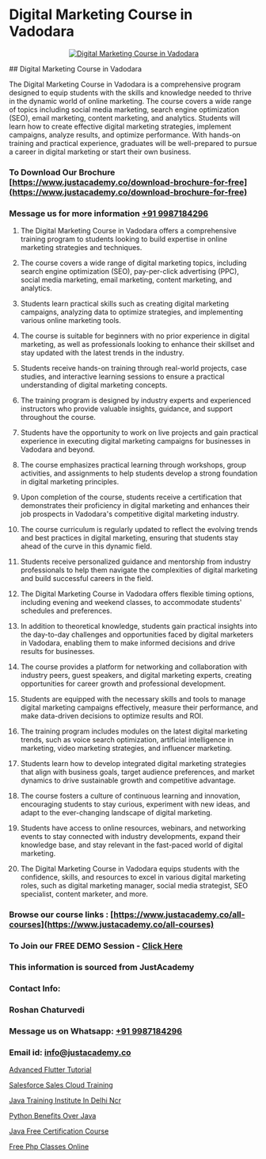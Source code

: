 # Digital Marketing Course in Vadodara

<p align="center">
  <a href="https://justacademy.co/course-detail/digital-marketing">
    <img src="https://justacademy.co/storage2/course_image/1676636720_course_image.webp" alt="Digital Marketing Course in Vadodara">
  </a>
</p>
## Digital Marketing Course in Vadodara

The Digital Marketing Course in Vadodara is a comprehensive program designed to equip students with the skills and knowledge needed to thrive in the dynamic world of online marketing. The course covers a wide range of topics including social media marketing, search engine optimization (SEO), email marketing, content marketing, and analytics. Students will learn how to create effective digital marketing strategies, implement campaigns, analyze results, and optimize performance. With hands-on training and practical experience, graduates will be well-prepared to pursue a career in digital marketing or start their own business.
### To Download Our Brochure [https://www.justacademy.co/download-brochure-for-free](https://www.justacademy.co/download-brochure-for-free)
### Message us for more information [+91 9987184296](https://api.whatsapp.com/send?phone=919987184296)
1) The Digital Marketing Course in Vadodara offers a comprehensive training program to students looking to build expertise in online marketing strategies and techniques.

2) The course covers a wide range of digital marketing topics, including search engine optimization (SEO), pay-per-click advertising (PPC), social media marketing, email marketing, content marketing, and analytics.

3) Students learn practical skills such as creating digital marketing campaigns, analyzing data to optimize strategies, and implementing various online marketing tools.

4) The course is suitable for beginners with no prior experience in digital marketing, as well as professionals looking to enhance their skillset and stay updated with the latest trends in the industry.

5) Students receive hands-on training through real-world projects, case studies, and interactive learning sessions to ensure a practical understanding of digital marketing concepts.

6) The training program is designed by industry experts and experienced instructors who provide valuable insights, guidance, and support throughout the course.

7) Students have the opportunity to work on live projects and gain practical experience in executing digital marketing campaigns for businesses in Vadodara and beyond.

8) The course emphasizes practical learning through workshops, group activities, and assignments to help students develop a strong foundation in digital marketing principles.

9) Upon completion of the course, students receive a certification that demonstrates their proficiency in digital marketing and enhances their job prospects in Vadodara's competitive digital marketing industry.

10) The course curriculum is regularly updated to reflect the evolving trends and best practices in digital marketing, ensuring that students stay ahead of the curve in this dynamic field.

11) Students receive personalized guidance and mentorship from industry professionals to help them navigate the complexities of digital marketing and build successful careers in the field.

12) The Digital Marketing Course in Vadodara offers flexible timing options, including evening and weekend classes, to accommodate students' schedules and preferences.

13) In addition to theoretical knowledge, students gain practical insights into the day-to-day challenges and opportunities faced by digital marketers in Vadodara, enabling them to make informed decisions and drive results for businesses.

14) The course provides a platform for networking and collaboration with industry peers, guest speakers, and digital marketing experts, creating opportunities for career growth and professional development.

15) Students are equipped with the necessary skills and tools to manage digital marketing campaigns effectively, measure their performance, and make data-driven decisions to optimize results and ROI.

16) The training program includes modules on the latest digital marketing trends, such as voice search optimization, artificial intelligence in marketing, video marketing strategies, and influencer marketing.

17) Students learn how to develop integrated digital marketing strategies that align with business goals, target audience preferences, and market dynamics to drive sustainable growth and competitive advantage.

18) The course fosters a culture of continuous learning and innovation, encouraging students to stay curious, experiment with new ideas, and adapt to the ever-changing landscape of digital marketing.

19) Students have access to online resources, webinars, and networking events to stay connected with industry developments, expand their knowledge base, and stay relevant in the fast-paced world of digital marketing.

20) The Digital Marketing Course in Vadodara equips students with the confidence, skills, and resources to excel in various digital marketing roles, such as digital marketing manager, social media strategist, SEO specialist, content marketer, and more.

### Browse our course links : [https://www.justacademy.co/all-courses](https://www.justacademy.co/all-courses) 
### To Join our FREE DEMO Session - [Click Here](https://www.justacademy.co/register-for-course-demo)


### This information is sourced from JustAcademy
### Contact Info:
### Roshan Chaturvedi
### Message us on Whatsapp: [+91 9987184296](https://api.whatsapp.com/send?phone=919987184296)
### Email id: [info@justacademy.co](mailto:info@justacademy.co)
                
[Advanced Flutter Tutorial](https://www.linkedin.com/pulse/advanced-flutter-tutorial-justacademy-pune-uwirc/)

[Salesforce Sales Cloud Training](https://www.linkedin.com/pulse/salesforce-sales-cloud-training-justacademy-leicester-lgune?trackingId=pvmSiGEgB1g%2FgRvbkMwB%2BA%3D%3D&lipi=urn%3Ali%3Apage%3Ad_flagship3_company_admin%3BIzRPuTOMRFCGaj50%2BCRC7g%3D%3D)

[Java Training Institute In Delhi Ncr](https://medium.com/@AkashSingh2052/java-training-institute-in-delhi-ncr-a2238865c84d)

[Python Benefits Over Java](https://medium.com/@roneet705/python-benefits-over-java-933e069e76c0)

[Java Free Certification Course](https://justacademyin.github.io/justacademy/java-free-certification-course)

[Free Php Classes Online](https://justacademyin.github.io/justacademy/free-php-classes-online)


